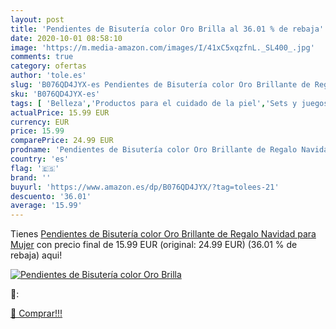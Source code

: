```yaml
---
layout: post
title: 'Pendientes de Bisutería color Oro Brilla al 36.01 % de rebaja'
date: 2020-10-01 08:58:10
image: 'https://m.media-amazon.com/images/I/41xC5xqzfnL._SL400_.jpg'
comments: true
category: ofertas
author: 'tole.es'
slug: 'B076QD4JYX-es Pendientes de Bisutería color Oro Brillante de Regalo...'
sku: 'B076QD4JYX-es'
tags: [ 'Belleza','Productos para el cuidado de la piel','Sets y juegos para el cuidado de la piel','navidad', ]
actualPrice: 15.99 EUR
currency: EUR
price: 15.99
comparePrice: 24.99 EUR
prodname: 'Pendientes de Bisutería color Oro Brillante de Regalo Navidad para Mujer'
country: 'es'
flag: '🇪🇸'
brand: ''
buyurl: 'https://www.amazon.es/dp/B076QD4JYX/?tag=tolees-21'
descuento: '36.01'
average: '15.99'
---
```


Tienes [Pendientes de Bisutería color Oro Brillante de Regalo Navidad para Mujer](https://www.amazon.es/dp/B076QD4JYX/?tag=tolees-21) con precio final de  15.99 EUR (original: 24.99 EUR) (36.01 %  de rebaja) aqui!

[![Pendientes de Bisutería color Oro Brilla](https://m.media-amazon.com/images/I/41xC5xqzfnL._SL400_.jpg)](https://www.amazon.es/dp/B076QD4JYX/?tag=tolees-21)

🔎:


[🛒 Comprar!!!](https://www.amazon.es/dp/B076QD4JYX/?tag=tolees-21)
